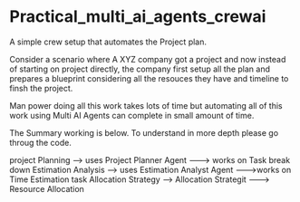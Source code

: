 # Practical_multi_ai_agents_crewai

A simple crew setup that automates the Project plan.

Consider a scenario where A XYZ company got a project and now instead of starting on project directly, the company first setup all the plan and prepares a blueprint considering all the resouces they have and timeline to finsh the project. 

Man power doing all this work takes lots of time but automating all of this work using Multi AI Agents can complete in small amount of time.

The Summary working is below. To understand in more depth please go throug the code.


project Planning --> uses Project Planner Agent ---> works on Task break down
Estimation Analysis --> uses Estimation Analyst Agent --->works on  Time Estimation task
Allocation Strategy --> Allocation Strategit ---> Resource Allocation
